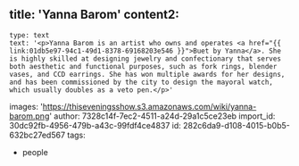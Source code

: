 title: 'Yanna Barom'
content2:
  -
    type: text
    text: '<p>Yanna Barom is an artist who owns and operates <a href="{{ link:01db5e97-94c1-49d1-8378-69168203e546 }}">Buet by Yanna</a>. She is highly skilled at designing jewelry and confectionary that serves both aesthetic and functional purposes, such as fork rings, blender vases, and CCD earrings. She has won multiple awards for her designs, and has been commissioned by the city to design the mayoral watch, which usually doubles as a veto pen.</p>'
images: 'https://thiseveningsshow.s3.amazonaws.com/wiki/yanna-barom.png'
author: 7328c14f-7ec2-4511-a24d-29a1c5ce23eb
import_id: 30dc92fb-4956-479b-a43c-99fdf4ce4837
id: 282c6da9-d108-4015-b0b5-632bc27ed567
tags:
  - people
